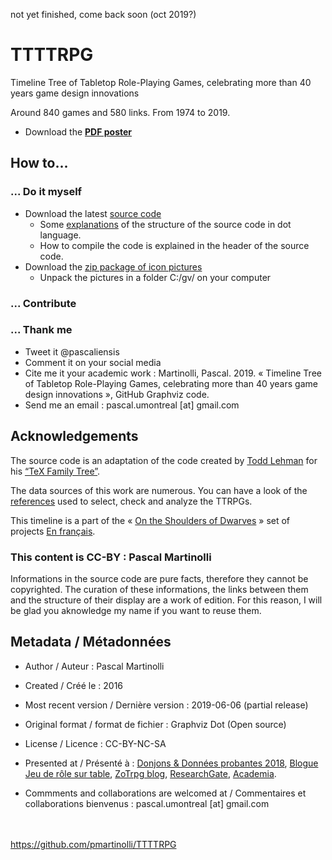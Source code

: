 not yet finished, come back soon (oct 2019?)

# TTTTRPG
Timeline Tree of Tabletop Role-Playing Games, celebrating more than 40 years game design innovations

Around 840 games and 580 links. From 1974 to 2019.

* Download the **[PDF poster](https://github.com/pmartinolli/TTTRPG/blob/master/files/ttttrpg.pdf)**


## How to... 

### ... Do it myself 

* Download the latest [source code](https://github.com/pmartinolli/TTTTRPG/blob/master/files/ttttrpg-20190910.gv) 
   * Some [explanations](https://jdr.hypotheses.org/919) of the structure of the source code in dot language. 
   * How to compile the code is explained in the header of the source code.
* Download the [zip package of icon pictures](https://drive.google.com/open?id=1N30n0QYaGSWLJTzJwPzn3wuklmib3zI8)
   * Unpack the pictures in a folder C:/gv/ on your computer



### ... Contribute




### ... Thank me

- Tweet it @pascaliensis 
- Comment it on your social media 
- Cite me it your academic work : Martinolli, Pascal. 2019. « Timeline Tree of Tabletop Role-Playing Games, celebrating more than 40 years game design innovations », GitHub Graphviz code.
- Send me an email : pascal.umontreal [at] gmail.com

## Acknowledgements 

The source code is an adaptation of the code created by [Todd Lehman](https://tex.stackexchange.com/users/8499/todd-lehman) for his [“TeX Family Tree”](https://tex.stackexchange.com/questions/42594/tex-family-tree-with-timeline). 

The data sources of this work are numerous. You can have a look of the [references](https://github.com/pmartinolli/TTTTRPG/blob/master/files/sources.md) used to select, check and analyze the TTRPGs.

This timeline is a part of the « [On the Shoulders of Dwarves](http://zotrpg.blogspot.com/search/label/on%20the%20shoulders%20of%20dwarves) » set of projects [En français](https://jdr.hypotheses.org/category/sur-les-epaules-des-nains).

### This content is CC-BY : Pascal Martinolli

Informations in the source code are pure facts, therefore they cannot be copyrighted. The curation of these informations, the links between them and the structure of their display are a work of edition. For this reason, I will be glad you aknowledge my name if you want to reuse them.


## Metadata / Métadonnées

* Author / Auteur : Pascal Martinolli

* Created / Créé le : 2016

* Most recent version / Dernière version : 2019-06-06 (partial release)

* Original format / format de fichier : Graphviz Dot (Open source)

* License / Licence : CC-BY-NC-SA

* Presented at / Présenté à : [Donjons & Données probantes 2018](http://hdl.handle.net/1866/21088), [Blogue Jeu de rôle sur table](https://jdr.hypotheses.org/category/graphe), [ZoTrpg blog](https://zotrpg.blogspot.com/search/label/timeline), [ResearchGate](https://www.researchgate.net/publication/333489073_Timeline_genealogic_and_phylomemetic_tree_of_role-playing_game_designs_Celebrating_40_years_of_game_innovations_from_1974_to_2019_partially_released), [Academia](https://www.academia.edu/39317882/Timeline_genealogic_and_phylomemetic_tree_of_role-playing_game_designs_Celebrating_40_years_of_game_innovations_from_1974_to_today_partially_released_).

* Commments and collaborations are welcomed at / Commentaires et collaborations bienvenus : pascal.umontreal [at] gmail.com



\
\
https://github.com/pmartinolli/TTTTRPG
